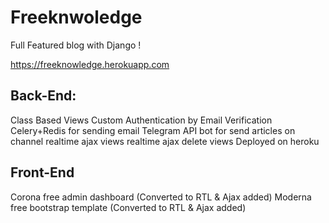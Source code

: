 # Freeknwoledge
Full Featured blog with Django !

https://freeknowledge.herokuapp.com

## Back-End:
Class Based Views
Custom Authentication by Email Verification
Celery+Redis for sending email
Telegram API bot for send articles on channel
realtime ajax views
realtime ajax delete views
Deployed on heroku


## Front-End
Corona free admin dashboard (Converted to RTL & Ajax added)
Moderna free bootstrap template (Converted to RTL & Ajax added)

